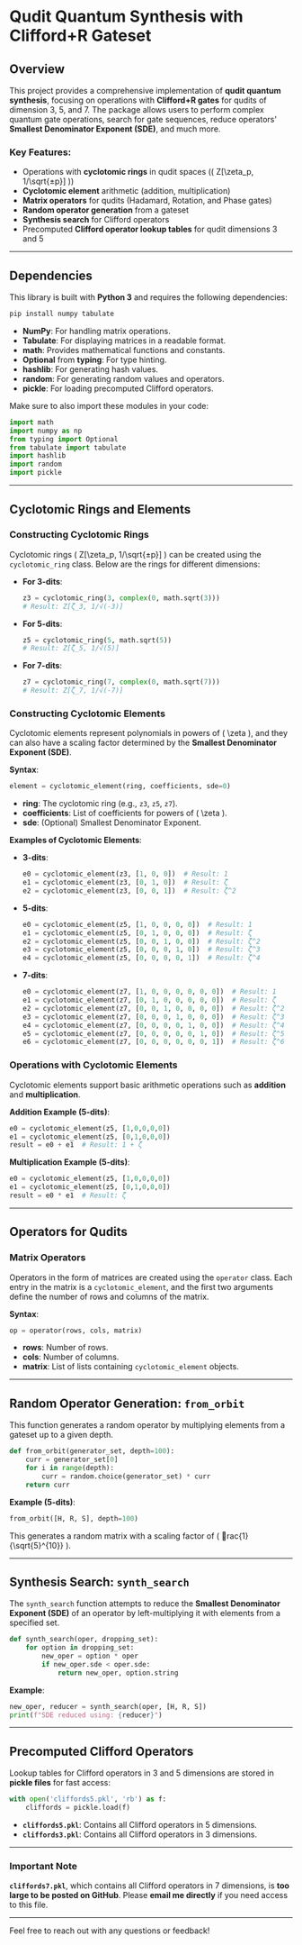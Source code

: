 # Qudit Quantum Synthesis with Clifford+R Gateset

## Overview

This project provides a comprehensive implementation of **qudit quantum synthesis**, focusing on operations with **Clifford+R gates** for qudits of dimension 3, 5, and 7. The package allows users to perform complex quantum gate operations, search for gate sequences, reduce operators' **Smallest Denominator Exponent (SDE)**, and much more.

### Key Features:
- Operations with **cyclotomic rings** in qudit spaces (\( Z[\zeta_p, 1/\sqrt{±p}] \))
- **Cyclotomic element** arithmetic (addition, multiplication)
- **Matrix operators** for qudits (Hadamard, Rotation, and Phase gates)
- **Random operator generation** from a gateset
- **Synthesis search** for Clifford operators
- Precomputed **Clifford operator lookup tables** for qudit dimensions 3 and 5

---

## Dependencies

This library is built with **Python 3** and requires the following dependencies:

```bash
pip install numpy tabulate
```

- **NumPy**: For handling matrix operations.
- **Tabulate**: For displaying matrices in a readable format.
- **math**: Provides mathematical functions and constants.
- **Optional** from **typing**: For type hinting.
- **hashlib**: For generating hash values.
- **random**: For generating random values and operators.
- **pickle**: For loading precomputed Clifford operators.

Make sure to also import these modules in your code:

```python
import math
import numpy as np
from typing import Optional
from tabulate import tabulate
import hashlib
import random
import pickle
```

---

## Cyclotomic Rings and Elements

### Constructing Cyclotomic Rings

Cyclotomic rings \( Z[\zeta_p, 1/\sqrt{±p}] \) can be created using the `cyclotomic_ring` class. Below are the rings for different dimensions:

- **For 3-dits**: 
  ```python
  z3 = cyclotomic_ring(3, complex(0, math.sqrt(3)))  
  # Result: Z[ζ_3, 1/√(-3)]
  ```
  
- **For 5-dits**: 
  ```python
  z5 = cyclotomic_ring(5, math.sqrt(5))  
  # Result: Z[ζ_5, 1/√(5)]
  ```
  
- **For 7-dits**: 
  ```python
  z7 = cyclotomic_ring(7, complex(0, math.sqrt(7)))  
  # Result: Z[ζ_7, 1/√(-7)]
  ```

### Constructing Cyclotomic Elements

Cyclotomic elements represent polynomials in powers of \( \zeta \), and they can also have a scaling factor determined by the **Smallest Denominator Exponent (SDE)**.

**Syntax**:
```python
element = cyclotomic_element(ring, coefficients, sde=0)
```

- **ring**: The cyclotomic ring (e.g., `z3`, `z5`, `z7`).
- **coefficients**: List of coefficients for powers of \( \zeta \).
- **sde**: (Optional) Smallest Denominator Exponent.

**Examples of Cyclotomic Elements**:

- **3-dits**:
  ```python
  e0 = cyclotomic_element(z3, [1, 0, 0])  # Result: 1
  e1 = cyclotomic_element(z3, [0, 1, 0])  # Result: ζ
  e2 = cyclotomic_element(z3, [0, 0, 1])  # Result: ζ^2
  ```

- **5-dits**:
  ```python
  e0 = cyclotomic_element(z5, [1, 0, 0, 0, 0])  # Result: 1
  e1 = cyclotomic_element(z5, [0, 1, 0, 0, 0])  # Result: ζ
  e2 = cyclotomic_element(z5, [0, 0, 1, 0, 0])  # Result: ζ^2
  e3 = cyclotomic_element(z5, [0, 0, 0, 1, 0])  # Result: ζ^3
  e4 = cyclotomic_element(z5, [0, 0, 0, 0, 1])  # Result: ζ^4
  ```

- **7-dits**:
  ```python
  e0 = cyclotomic_element(z7, [1, 0, 0, 0, 0, 0, 0])  # Result: 1
  e1 = cyclotomic_element(z7, [0, 1, 0, 0, 0, 0, 0])  # Result: ζ
  e2 = cyclotomic_element(z7, [0, 0, 1, 0, 0, 0, 0])  # Result: ζ^2
  e3 = cyclotomic_element(z7, [0, 0, 0, 1, 0, 0, 0])  # Result: ζ^3
  e4 = cyclotomic_element(z7, [0, 0, 0, 0, 1, 0, 0])  # Result: ζ^4
  e5 = cyclotomic_element(z7, [0, 0, 0, 0, 0, 1, 0])  # Result: ζ^5
  e6 = cyclotomic_element(z7, [0, 0, 0, 0, 0, 0, 1])  # Result: ζ^6
  ```

### Operations with Cyclotomic Elements

Cyclotomic elements support basic arithmetic operations such as **addition** and **multiplication**.

**Addition Example (5-dits)**:
```python
e0 = cyclotomic_element(z5, [1,0,0,0,0])
e1 = cyclotomic_element(z5, [0,1,0,0,0])
result = e0 + e1  # Result: 1 + ζ
```

**Multiplication Example (5-dits)**:
```python
e0 = cyclotomic_element(z5, [1,0,0,0,0])
e1 = cyclotomic_element(z5, [0,1,0,0,0])
result = e0 * e1  # Result: ζ
```

---

## Operators for Qudits

### Matrix Operators

Operators in the form of matrices are created using the `operator` class. Each entry in the matrix is a `cyclotomic_element`, and the first two arguments define the number of rows and columns of the matrix.

**Syntax**:
```python
op = operator(rows, cols, matrix)
```

- **rows**: Number of rows.
- **cols**: Number of columns.
- **matrix**: List of lists containing `cyclotomic_element` objects.

---

## Random Operator Generation: `from_orbit`

This function generates a random operator by multiplying elements from a gateset up to a given depth.

```python
def from_orbit(generator_set, depth=100):
    curr = generator_set[0]
    for i in range(depth):
        curr = random.choice(generator_set) * curr
    return curr
```

**Example (5-dits)**:
```python
from_orbit([H, R, S], depth=100)
```
This generates a random matrix with a scaling factor of \( rac{1}{\sqrt{5}^{10}} \).

---

## Synthesis Search: `synth_search`

The `synth_search` function attempts to reduce the **Smallest Denominator Exponent (SDE)** of an operator by left-multiplying it with elements from a specified set.

```python
def synth_search(oper, dropping_set):
    for option in dropping_set:
        new_oper = option * oper
        if new_oper.sde < oper.sde:
            return new_oper, option.string
```

**Example**:
```python
new_oper, reducer = synth_search(oper, [H, R, S])
print(f"SDE reduced using: {reducer}")
```

---

## Precomputed Clifford Operators

Lookup tables for Clifford operators in 3 and 5 dimensions are stored in **pickle files** for fast access:

```python
with open('cliffords5.pkl', 'rb') as f:
    cliffords = pickle.load(f)
```

- **`cliffords5.pkl`**: Contains all Clifford operators in 5 dimensions.
- **`cliffords3.pkl`**: Contains all Clifford operators in 3 dimensions.

---

### Important Note

**`cliffords7.pkl`**, which contains all Clifford operators in 7 dimensions, is **too large to be posted on GitHub**. Please **email me directly** if you need access to this file.

---

Feel free to reach out with any questions or feedback!


